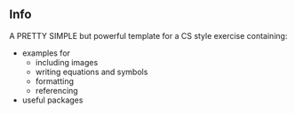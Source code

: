 ## Info
 A PRETTY SIMPLE but powerful template for a CS style exercise containing:
 - examples for
   - including images
   - writing equations and symbols
   - formatting
   - referencing
- useful packages
